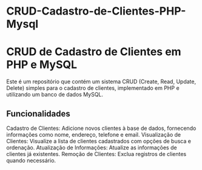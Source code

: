 # CRUD-Cadastro-de-Clientes-PHP-Mysql
# CRUD de Cadastro de Clientes em PHP e MySQL
Este é um repositório que contém um sistema CRUD (Create, Read, Update, Delete) simples para o cadastro de clientes, implementado em PHP e utilizando um banco de dados MySQL.

## Funcionalidades
  Cadastro de Clientes: Adicione novos clientes à base de dados, fornecendo informações como nome, endereço, telefone e email.
  Visualização de Clientes: Visualize a lista de clientes cadastrados com opções de busca e ordenação.
  Atualização de Informações: Atualize as informações de clientes já existentes.
  Remoção de Clientes: Exclua registros de clientes quando necessário.
